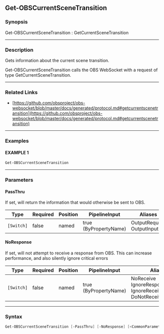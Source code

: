 Get-OBSCurrentSceneTransition
-----------------------------




### Synopsis
Get-OBSCurrentSceneTransition : GetCurrentSceneTransition



---


### Description

Gets information about the current scene transition.


Get-OBSCurrentSceneTransition calls the OBS WebSocket with a request of type GetCurrentSceneTransition.



---


### Related Links
* [https://github.com/obsproject/obs-websocket/blob/master/docs/generated/protocol.md#getcurrentscenetransition](https://github.com/obsproject/obs-websocket/blob/master/docs/generated/protocol.md#getcurrentscenetransition)





---


### Examples
#### EXAMPLE 1
```PowerShell
Get-OBSCurrentSceneTransition
```



---


### Parameters
#### **PassThru**

If set, will return the information that would otherwise be sent to OBS.






|Type      |Required|Position|PipelineInput        |Aliases                      |
|----------|--------|--------|---------------------|-----------------------------|
|`[Switch]`|false   |named   |true (ByPropertyName)|OutputRequest<br/>OutputInput|



#### **NoResponse**

If set, will not attempt to receive a response from OBS.
This can increase performance, and also silently ignore critical errors






|Type      |Required|Position|PipelineInput        |Aliases                                                                |
|----------|--------|--------|---------------------|-----------------------------------------------------------------------|
|`[Switch]`|false   |named   |true (ByPropertyName)|NoReceive<br/>IgnoreResponse<br/>IgnoreReceive<br/>DoNotReceiveResponse|





---


### Syntax
```PowerShell
Get-OBSCurrentSceneTransition [-PassThru] [-NoResponse] [<CommonParameters>]
```
